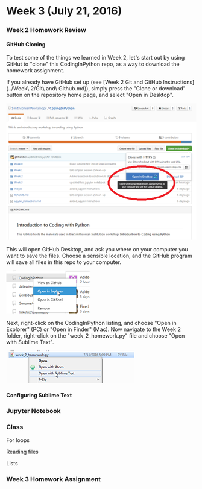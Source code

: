 # Week 3 (July 21, 2016)

### Week 2 Homework Review

#### GitHub Cloning

To test some of the things we learned in Week 2, let's start out by using GitHut to "clone" this CodingInPython repo, as a way to download the homework assignment.

If you already have GitHub set up (see [Week 2 Git and GitHub Instructions](../Week\ 2/Git\ and\ Github.md)), simply press the "Clone or download" button on the repository home page, and select "Open in Desktop". 

![Open in Desktop](../images/open_in_desktop.png)

This will open GitHub Desktop, and ask you where on your computer you want to save the files. Choose a sensible location, and the GitHub program will save all files in this repo to your computer.

![Open in Explorer](../images/open_in_explorer.png)

Next, right-click on the CodingInPython listing, and choose "Open in Explorer" (PC) or "Open in Finder" (Mac). Now navigate to the Week 2 folder, right-click on the "week_2_homework.py" file and choose "Open with Sublime Text".

![Open with Sublime](../images/open_with_sublime.png)

#### Configuring Sublime Text

### Jupyter Notebook

### Class

For loops

Reading files

Lists

### Week 3 Homework Assignment

